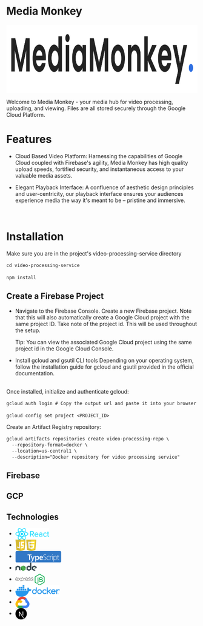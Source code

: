 # Media Monkey

 <img src="assets/logo-main.png" alt="logo-main" title="logo-main" align="center" height="180" />

<br>

Welcome to Media Monkey - your media hub for video processing, uploading, and viewing.
Files are all stored securely through the Google Cloud Platform.

# Features

- Cloud Based Video Platform: Harnessing the capabilities of Google Cloud coupled with Firebase's agility, Media Monkey has high quality upload speeds, fortified security, and instantaneous access to your valuable media assets.

- Elegant Playback Interface: A confluence of aesthetic design principles and user-centricity, our playback interface ensures your audiences experience media the way it's meant to be – pristine and immersive.

  <br>

# Installation

Make sure you are in the project's video-processing-service directory

```
cd video-processing-service

npm install
```

## Create a Firebase Project

- Navigate to the Firebase Console.
  Create a new Firebase project. Note that this will also automatically create a Google Cloud project with the same project ID.
  Take note of the project id. This will be used throughout the setup.

  Tip: You can view the associated Google Cloud project using the same project id in the Google Cloud Console.

- Install gcloud and gsutil CLI tools
  Depending on your operating system, follow the installation guide for gcloud and gsutil provided in the official documentation.

<br> 
Once installed, initialize and authenticate gcloud:

<br>

```
gcloud auth login # Copy the output url and paste it into your browser

gcloud config set project <PROJECT_ID>

```

Create an Artifact Registry repository:

```
gcloud artifacts repositories create video-processing-repo \
  --repository-format=docker \
  --location=us-central1 \
  --description="Docker repository for video processing service"

```

## Firebase

## GCP

## Technologies

- <a href="#"><img src="assets/react-logo-color.png" alt="React" title="React" align="center" height='30'  /></a>
- <a href="#"><img src="assets/js-logo-color.png" alt="JavaScript" title="JavaScript" align="center" height='30'  /></a>
- <a href="#"><img src="assets/ts-logo-long-blue.png" alt="TypeScript" title="TypeScript" align="center" height='30'  /></a>
- <a href="#"><img src="assets/node-logo-color.png" alt="Node" title="Node" align="center" height='30'  /></a>
- <a href="#"><img src="assets/express-logo-color.png" alt="Express" title="Express" align="center" height='30'  /></a>
- <a href="#"><img src="assets/docker-logo-color.png" alt="Docker" title="Docker" align="center" height='30'  /></a>
- <a href="#"><img src="assets/gcp-logo-color.svg" alt="GCP" title="GCP" align="center" height='30'  /></a>
- <a href="#"><img src="assets/nextjs-logo-color.png" alt="nextjs" title="nextjs" align="center" height='30'  /></a>
